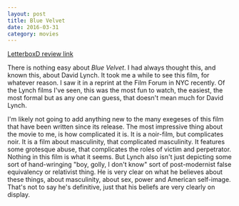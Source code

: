 ```yaml
---
layout: post
title: Blue Velvet 
date: 2016-03-31
category: movies
---
```

 
[LetterboxD review link](http://letterboxd.com/samarthbhaskar/film/blue-velvet/)

 There is nothing easy about <em>Blue Velvet</em>. I had always thought this, and known this, about David Lynch. It took me a while to see this film, for whatever reason. I saw it in a reprint at the Film Forum in NYC recently. Of the Lynch films I've seen, this was the most fun to watch, the easiest, the most formal but as any one can guess, that doesn't mean much for David Lynch.

I'm likely not going to add anything new to the many exegeses of this film that have been written since its release. The most impressive thing about the movie to me, is how complicated it is. It is a noir-film, but complicates noir. It is a film about masculinity, that complicated masculinity. It features some grotesque abuse, that complicates the roles of victim and perpetrator. Nothing in this film is what it seems. But Lynch also isn't just depicting some sort of hand-wringing "boy, golly, I don't know" sort of post-modernist false equivalency or relativist thing. He is very clear on what he believes about these things, about masculinity, about sex, power and American self-image. That's not to say he's definitive, just that his beliefs are very clearly on display.
